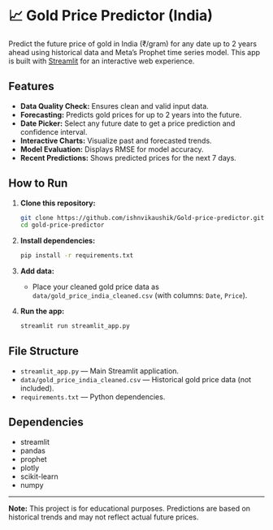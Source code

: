 # 📈 Gold Price Predictor (India)

Predict the future price of gold in India (₹/gram) for any date up to 2 years ahead using historical data and Meta’s Prophet time series model. This app is built with [Streamlit](https://streamlit.io/) for an interactive web experience.

## Features

- **Data Quality Check:** Ensures clean and valid input data.
- **Forecasting:** Predicts gold prices for up to 2 years into the future.
- **Date Picker:** Select any future date to get a price prediction and confidence interval.
- **Interactive Charts:** Visualize past and forecasted trends.
- **Model Evaluation:** Displays RMSE for model accuracy.
- **Recent Predictions:** Shows predicted prices for the next 7 days.

## How to Run

1. **Clone this repository:**
    ```bash
    git clone https://github.com/ishnvikaushik/Gold-price-predictor.git
    cd gold-price-predictor
    ```

2. **Install dependencies:**
    ```bash
    pip install -r requirements.txt
    ```

3. **Add data:**
    - Place your cleaned gold price data as `data/gold_price_india_cleaned.csv` (with columns: `Date`, `Price`).

4. **Run the app:**
    ```bash
    streamlit run streamlit_app.py
    ```

## File Structure

- `streamlit_app.py` — Main Streamlit application.
- `data/gold_price_india_cleaned.csv` — Historical gold price data (not included).
- `requirements.txt` — Python dependencies.

## Dependencies

- streamlit
- pandas
- prophet
- plotly
- scikit-learn
- numpy


---

**Note:** This project is for educational purposes. Predictions are based on historical trends and may not reflect actual future prices.
